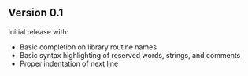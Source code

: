 ## Version 0.1

Initial release with:
- Basic completion on library routine names
- Basic syntax highlighting of reserved words, strings, and comments
- Proper indentation of next line

